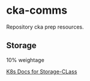 # cka-comms
Repository cka prep resources.

## Storage
10% weightage

[K8s Docs for Storage-CLass](https://kubernetes.io/docs/concepts/storage/storage-classes/)
